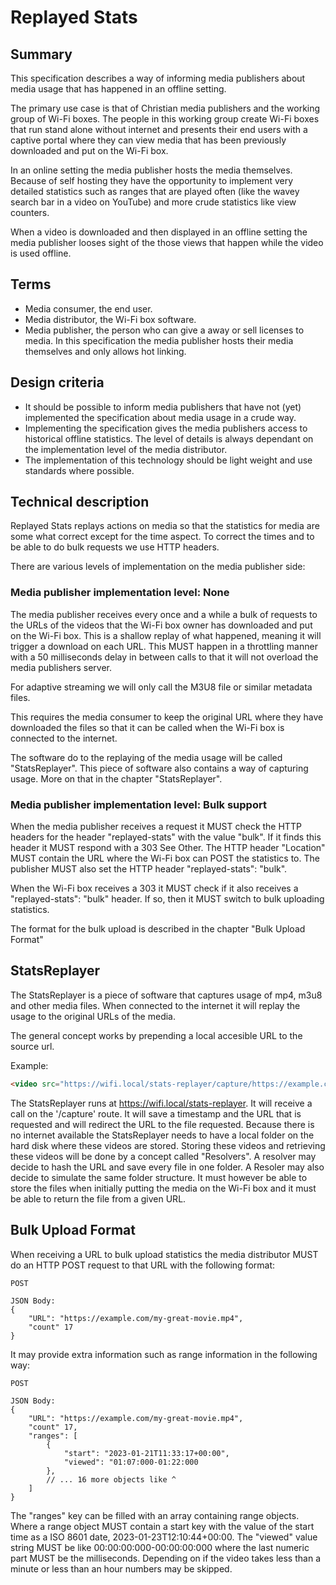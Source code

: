 # Replayed Stats


## Summary

This specification describes a way of informing media publishers about media usage that has happened in an offline setting. 

The primary use case is that of Christian media publishers and the working group of Wi-Fi boxes. The people in this working group create Wi-Fi boxes that run stand alone without internet and presents their end users with a captive portal where they can view media that has been previously downloaded and put on the Wi-Fi box. 

In an online setting the media publisher hosts the media themselves. Because of self hosting they have the opportunity to implement very detailed statistics such as ranges that are played often (like the wavey search bar in a video on YouTube) and more crude statistics like view counters.

When a video is downloaded and then displayed in an offline setting the media publisher looses sight of the those views that happen while the video is used offline.


## Terms

- Media consumer, the end user.
- Media distributor, the Wi-Fi box software.
- Media publisher, the person who can give a away or sell licenses to media. In this specification the media publisher hosts their media themselves and only allows hot linking. 


## Design criteria

- It should be possible to inform media publishers that have not (yet) implemented the specification about media usage in a crude way.
- Implementing the specification gives the media publishers access to historical offline statistics. The level of details is always dependant on the implementation level of the media distributor.
- The implementation of this technology should be light weight and use standards where possible.


## Technical description

Replayed Stats replays actions on media so that the statistics for media are some what correct except for the time aspect. To correct the times and to be able to do bulk requests we use HTTP headers.

There are various levels of implementation on the media publisher side:


### Media publisher implementation level: None

The media publisher receives every once and a while a bulk of requests to the URLs of the videos that the Wi-Fi box owner has downloaded and put on the Wi-Fi box. This is a shallow replay of what happened, meaning it will trigger a download on each URL. This MUST happen in a throttling manner with a 50 milliseconds delay in between calls to that it will not overload the media publishers server.

For adaptive streaming we will only call the M3U8 file or similar metadata files.

This requires the media consumer to keep the original URL where they have downloaded the files so that it can be called when the Wi-Fi box is connected to the internet.

The software do to the replaying of the media usage will be called "StatsReplayer". This piece of software also contains a way of capturing usage. More on that in the chapter "StatsReplayer".


### Media publisher implementation level: Bulk support

When the media publisher receives a request it MUST check the HTTP headers for the header "replayed-stats" with the value "bulk". If it finds this header it MUST respond with a 303 See Other. The HTTP header "Location" MUST contain the URL where the Wi-Fi box can POST the statistics to. The publisher MUST also set the HTTP header "replayed-stats": "bulk".

When the Wi-Fi box receives a 303 it MUST check if it also receives a "replayed-stats": "bulk" header. If so, then it MUST switch to bulk uploading statistics.

The format for the bulk upload is described in the chapter "Bulk Upload Format"


## StatsReplayer

The StatsReplayer is a piece of software that captures usage of mp4, m3u8 and other media files. When connected to the internet it will replay the usage to the original URLs of the media.

The general concept works by prepending a local accesible URL to the source url.

Example:

```html
<video src="https://wifi.local/stats-replayer/capture/https://example.com/my-great-movie.mp4"></video>
```

The StatsReplayer runs at https://wifi.local/stats-replayer. It will receive a call on the '/capture' route. It will save a timestamp and the URL that is requested and will redirect the URL to the file requested. Because there is no internet available the StatsReplayer needs to have a local folder on the hard disk where these videos are stored. Storing these videos and retrieving these videos will be done by a concept called "Resolvers". A resolver may decide to hash the URL and save every file in one folder. A Resoler may also decide to simulate the same folder structure. It must however be able to store the files when initially putting the media on the Wi-Fi box and it must be able to return the file from a given URL.


## Bulk Upload Format

When receiving a URL to bulk upload statistics the media distributor MUST do an HTTP POST request to that URL with the following format:

```
POST

JSON Body:
{
    "URL": "https://example.com/my-great-movie.mp4",
    "count" 17
}
```

It may provide extra information such as range information in the following way:

```
POST

JSON Body:
{
    "URL": "https://example.com/my-great-movie.mp4",
    "count" 17,
    "ranges": [
        { 
            "start": "2023-01-21T11:33:17+00:00", 
            "viewed": "01:07:000-01:22:000 
        },
        // ... 16 more objects like ^
    ]
}
```
The "ranges" key can be filled with an array containing range objects. Where a range object MUST contain a start key with the value of the start time as a ISO 8601 date, 2023-01-23T12:10:44+00:00.
The "viewed" value string MUST be like 00:00:00:000-00:00:00:000 where the last numeric part MUST be the milliseconds. Depending on if the video takes less than a minute or less than an hour numbers may be skipped.